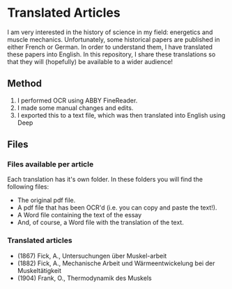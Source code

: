 # Translated Articles
I am very interested in the history of science in my field: energetics and muscle mechanics. Unfortunately, some historical papers are published in either French or German. In order to understand them, I have translated these papers into English. In this repository, I share these translations so that they will (hopefully) be available to a wider audience! 

## Method
1. I performed OCR using ABBY FineReader.
2. I made some manual changes and edits.
3. I exported this to a text file, which was then translated into English using Deep

## Files
### Files available per article
Each translation has it's own folder. In these folders you will find the following files:
- The original pdf file.
- A pdf file that has been OCR'd (i.e. you can copy and paste the text!).
- A Word file containing the text of the essay
- And, of course, a Word file with the translation of the text.

### Translated articles
- (1867) Fick, A., Untersuchungen über Muskel-arbeit
- (1882) Fick, A., Mechanische Arbeit und Wärmeentwickelung bei der Muskeltätigkeit
- (1904) Frank, O.,  Thermodynamik des Muskels
